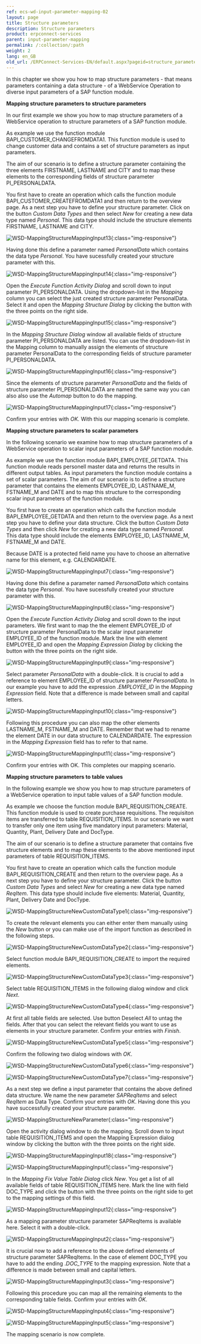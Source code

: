 ```yaml
---
ref: ecs-wd-input-parameter-mapping-02
layout: page
title: Structure parameters
description: Structure parameters
product: erpconnect-services
parent: input-parameter-mapping
permalink: /:collection/:path
weight: 2
lang: en_GB
old_url: /ERPConnect-Services-EN/default.aspx?pageid=structure_parameters
---
```


In this chapter we show you how to map structure parameters - that means parameters containing a data structure - of a WebService Operation to diverse input parameters of a SAP function module.

**Mapping structure parameters to structure parameters**

In our first example we show you how to map structure parameters of a WebService operation to structure parameters of a SAP function module. 

As example we use the function module BAPI_CUSTOMER_CHANGEFROMDATA1. This function module is used to change customer data and contains a set of structure parameters as input parameters. 

The aim of our scenario is to define a structure parameter containing the three elements FIRSTNAME, LASTNAME and CITY and to 
map these elements to the corresponding fields of structure parameter PI_PERSONALDATA.
  
You first have to create an operation which calls the function module BAPI_CUSTOMER_CREATEFROMDATA1 and then return to the overview page. As a next step you have to define your structure parameter. Click on the button *Custom Data Types* and then select *New* for creating a new data type named *Personal*. This data type should include the structure elements FIRSTNAME, LASTNAME and CITY.

![WSD-MappingStructureMappingInput13](/img/content/WSD-MappingStructureMappingInput13.png){:class="img-responsive"}

Having done this define a parameter named *PersonalData* which contains the data type *Personal*. You have sucessfully created your structure parameter with this.

![WSD-MappingStructureMappingInput14](/img/content/WSD-MappingStructureMappingInput14.png){:class="img-responsive"}

Open the *Execute Function Activity Dialog* and scroll down to input parameter PI_PERSONALDATA. Using the dropdown-list in the *Mapping* column you can select the just created structure parameter PersonalData. Select it and open the *Mapping Structure Dialog* by clicking the button with the three points on the right side.  

![WSD-MappingStructureMappingInput15](/img/content/WSD-MappingStructureMappingInput15.png){:class="img-responsive"}

In the *Mapping Structure Dialog* window all available fields of structure parameter PI_PERSONALDATA are listed. You can use the dropdown-list in the Mapping column to manually assign the elements of structure parameter PersonalData to the corresponding fields of structure parameter PI_PERSONALDATA. 

![WSD-MappingStructureMappingInput16](/img/content/WSD-MappingStructureMappingInput16.png){:class="img-responsive"}

Since the elements of structure parameter *PersonalData* and the fields of structure parameter PI_PERSONALDATA are named the same way you can also also use the *Automap* button to do the mapping.   


![WSD-MappingStructureMappingInput17](/img/content/WSD-MappingStructureMappingInput17.png){:class="img-responsive"}

Confirm your entries with *OK.* With this our mapping scenario is complete.


**Mapping structure parameters to scalar parameters**


In the following scenario we examine how to map structure parameters of a WebService operation to scalar input parameters of a SAP function module.  

As example we use the function module BAPI_EMPLOYEE_GETDATA. This function module reads personell master data and returns the results in different output tables. As input parameters the function module contains a set of scalar parameters. 
The aim of our scenario is to define a structure parameter that contains the elements EMPLOYEE_ID, LASTNAME_M, FSTNAME_M and DATE and to map this structure to the corresponding scalar input parameters of the function module.
  
You first have to create an operation which calls the function module  BAPI_EMPLOYEE_GETDATA and then return to the overview page. As a next step you have to define your data structure. Click the button *Custom Data Types* and then click *New* for creating a new data type named *Personal*. This data type should include the elements EMPLOYEE_ID, LASTNAME_M, FSTNAME_M and DATE.  

Because DATE is a protected field name you have to choose an alternative name for this element, e.g. CALENDARDATE. 

![WSD-MappingStructureMappingInput7](/img/content/WSD-MappingStructureMappingInput7.png){:class="img-responsive"}

Having done this define a parameter named *PersonalData* which contains the data type *Personal*. You have sucessfully created your structure parameter with this. 

![WSD-MappingStructureMappingInput8](/img/content/WSD-MappingStructureMappingInput8.png){:class="img-responsive"}

Open the *Execute Function Activity Dialog* and scroll down to the input parameters. We first want to map the the element EMPLOYEE_ID of structure parameter PersonalData to the scalar input parameter EMPLOYEE_ID of the function module.
Mark the line with element EMPLOYEE_ID and open the *Mapping Expression Dialog* by clicking the button with the three points on the right side. 

![WSD-MappingStructureMappingInput9](/img/content/WSD-MappingStructureMappingInput9.png){:class="img-responsive"}

Select parameter *PersonalData* with a double-click. It is crucial to add a reference to element EMPLOYEE_ID of structure parameter *PersonalData*. In our example you have to add the expression .*EMPLOYEE_ID* in the *Mapping Expression* field. Note that a difference is made between small and capital letters.

![WSD-MappingStructureMappingInput10](/img/content/WSD-MappingStructureMappingInput10.png){:class="img-responsive"}

Following this procedure you can also map the other elements LASTNAME_M, FSTNAME_M and DATE. Remember that we had to rename the element DATE in our data structure to CALENDARDATE. The expression in the *Mapping Expression* field has to refer to that name.

![WSD-MappingStructureMappingInput11](/img/content/WSD-MappingStructureMappingInput11.png){:class="img-responsive"}

Confirm your entries with OK. This completes our mapping scenario.


**Mapping structure parameters to table values**

In the following example we show you how to map structure parameters of a WebService operation to input table values of a SAP function module.  

As example we choose the function module BAPI_REQUISITION_CREATE. This function module is used to create purchase requisitions. The requisiton items are transferred to table REQUISITION_ITEMS. In our scenario we want to transfer only one item using five mandatory input parameters: Material, Quantity, Plant, Delivery Date and DocType.   

The aim of our scenario is to define a structure parameter that contains five structure elements and to map these elements to the above mentioned input parameters of table REQUISITION_ITEMS.

You first have to create an operation which calls the function module BAPI_REQUISITION_CREATE and then return to the overview page. As a next step you have to define your structure parameter. Click the button *Custom Data Types* and select *New* for creating a new data type named *ReqItem*. This data type should include five elements: Material, Quantity, Plant, Delivery Date and DocType. 

![WSD-MappingStructureNewCustomDataType1](/img/content/WSD-MappingStructureNewCustomDataType1.png){:class="img-responsive"}

To create the relevant elements you can either enter them manually using the *New* button or you can make use of the import function as described in the following steps.

![WSD-MappingStructureNewCustomDataType2](/img/content/WSD-MappingStructureNewCustomDataType2.png){:class="img-responsive"}

Select function module BAPI_REQUISITION_CREATE to import the required elements.

![WSD-MappingStructureNewCustomDataType3](/img/content/WSD-MappingStructureNewCustomDataType3.png){:class="img-responsive"}

Select table REQUISITION_ITEMS in the following dialog window and click *Next*. 

![WSD-MappingStructureNewCustomDataType4](/img/content/WSD-MappingStructureNewCustomDataType4.png){:class="img-responsive"}

At first all table fields are selected. Use button Deselect *All* to untag the fields. After that you can select the relevant fields you want to use as elements in your structure parameter. Confirm your entries with *Finish*. 


![WSD-MappingStructureNewCustomDataType5](/img/content/WSD-MappingStructureNewCustomDataType5.png){:class="img-responsive"}

Confirm the following two dialog windows with *OK*.

![WSD-MappingStructureNewCustomDataType6](/img/content/WSD-MappingStructureNewCustomDataType6.png){:class="img-responsive"}

![WSD-MappingStructureNewCustomDataType7](/img/content/WSD-MappingStructureNewCustomDataType7.png){:class="img-responsive"}

As a next step we define a input parameter that contains the above defined data structure. We name the new parameter *SAPReqItems* and select *ReqItem* as Data Type. Confirm your entries with *OK*. Having done this you have successfully created your structure parameter.

![WSD-MappingStructureNewParameter](/img/content/WSD-MappingStructureNewParameter.png){:class="img-responsive"}

Open the activity dialog window to do the mapping. Scroll down to input table REQUISITION_ITEMS and open the Mapping Expression dialog window by clicking the button with the three points on the right side.  

![WSD-MappingStructureMappingInput18](/img/content/WSD-MappingStructureMappingInput18.png){:class="img-responsive"}

![WSD-MappingStructureMappingInput1](/img/content/WSD-MappingStructureMappingInput1.png){:class="img-responsive"}

In the *Mapping Fix Value Table Dialog* click *New*. You get a list of all available fields of table REQUISITION_ITEMS here. Mark the line with field DOC_TYPE and click the button with the three points on the right side to get to the mapping settings of this field.  

![WSD-MappingStructureMappingInput12](/img/content/WSD-MappingStructureMappingInput12.png){:class="img-responsive"}

As a mapping parameter structure parameter SAPReqItems is available here. Select it with a double-click.

![WSD-MappingStructureMappingInput2](/img/content/WSD-MappingStructureMappingInput2.png){:class="img-responsive"}

It is crucial now  to add a reference to the above defined elements of structure parameter SAPReqItems.
In the case of element DOC_TYPE you have to add the ending .*DOC_TYPE* to the mapping expression. Note that a difference is made between small and capital letters.

![WSD-MappingStructureMappingInput3](/img/content/WSD-MappingStructureMappingInput3.png){:class="img-responsive"}

Following this procedure you can map all the remaining elements to the corresponding table fields. Confirm your entries with *OK*.

![WSD-MappingStructureMappingInput4](/img/content/WSD-MappingStructureMappingInput4.png){:class="img-responsive"}

![WSD-MappingStructureMappingInput5](/img/content/WSD-MappingStructureMappingInput5.png){:class="img-responsive"}

The mapping scenario is now complete. 